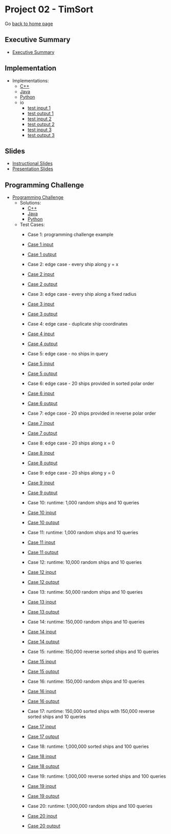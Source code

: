 Project 02 - TimSort
===============================

Go [back to home page](../../index.html)

<a name="overview"></a>Executive Summary
---------------------------------------

- [Executive Summary](./executiveSummary.pdf)

<a name="overview"></a>Implementation
---------------------------------------

- Implementations:
	- [C++](./implementation/timSort.cpp)
	- [Java](./implementation/timSort.java)
	- [Python](./implementation/timSort.py)
	- io
		- [test input 1](./implementation/io/sample.in.1)
		- [test output 1](./implementation/io/sample.out.1)
		- [test input 2](./implementation/io/sample.in.2)
		- [test output 2](./implementation/io/sample.out.2)
        - [test input 3](./implementation/io/sample.in.3)
		- [test output 3](./implementation/io/sample.out.3)

<a name="overview"></a>Slides
---------------------------------------

- [Instructional Slides](./slides/lecture_timSort.pptx)
- [Presentation Slides](./slides/presentation_timSort.pptx)


<a name="overview"></a>Programming Challenge
---------------------------------------

- [Programming Challenge](./programmingChallenge/problemStatement.pdf)
	- Solutions:
		- [C++](./programmingChallenge/solutions/pcSol_cpp.cpp)
		- [Java](./programmingChallenge/solutions/pcSol_java.java)
		- [Python](./programmingChallenge/solutions/pcSol_python.py)
	- Test Cases:
		- Case 1: programming challenge example
		- [Case 1 input](./programmingChallenge/io/test.in.1)
		- [Case 1 output](./programmingChallenge/io/test.out.1)
		- Case 2: edge case - every ship along y = x
        - [Case 2 input](./programmingChallenge/io/test.in.2)
		- [Case 2 output](./programmingChallenge/io/test.out.2)
		- Case 3: edge case - every ship along a fixed radius 
        - [Case 3 input](./programmingChallenge/io/test.in.3)
		- [Case 3 output](./programmingChallenge/io/test.out.3)
		- Case 4: edge case - duplicate ship coordinates
        - [Case 4 input](./programmingChallenge/io/test.in.4)
		- [Case 4 output](./programmingChallenge/io/test.out.4)
		- Case 5: edge case - no ships in query
        - [Case 5 input](./programmingChallenge/io/test.in.5)
		- [Case 5 output](./programmingChallenge/io/test.out.5)
		- Case 6: edge case - 20 ships provided in sorted polar order
        - [Case 6 input](./programmingChallenge/io/test.in.6)
		- [Case 6 output](./programmingChallenge/io/test.out.6)
		- Case 7: edge case - 20 ships provided in reverse polar order
        - [Case 7 input](./programmingChallenge/io/test.in.7)
		- [Case 7 output](./programmingChallenge/io/test.out.7)
		- Case 8: edge case - 20 ships along x = 0
        - [Case 8 input](./programmingChallenge/io/test.in.8)
		- [Case 8 output](./programmingChallenge/io/test.out.8)
		- Case 9: edge case - 20 ships along y = 0
        - [Case 9 input](./programmingChallenge/io/test.in.9)
		- [Case 9 output](./programmingChallenge/io/test.out.9)

		- Case 10: runtime: 1,000 random ships and 10 queries
        - [Case 10 input](./programmingChallenge/io/test.in.10)
		- [Case 10 output](./programmingChallenge/io/test.out.10)
		- Case 11: runtime: 1,000 random ships and 10 queries
        - [Case 11 input](./programmingChallenge/io/test.in.11)
		- [Case 11 output](./programmingChallenge/io/test.out.11)
		- Case 12: runtime: 10,000 random ships and 10 queries
        - [Case 12 input](./programmingChallenge/io/test.in.12)
		- [Case 12 output](./programmingChallenge/io/test.out.12)
		- Case 13: runtime: 50,000 random ships and 10 queries
        - [Case 13 input](./programmingChallenge/io/test.in.13)
		- [Case 13 output](./programmingChallenge/io/test.out.13)
		- Case 14: runtime: 150,000 random ships and 10 queries
        - [Case 14 input](./programmingChallenge/io/test.in.14)
		- [Case 14 output](./programmingChallenge/io/test.out.14)
		- Case 15: runtime: 150,000 reverse sorted ships and 10 queries
        - [Case 15 input](./programmingChallenge/io/test.in.15)
		- [Case 15 output](./programmingChallenge/io/test.out.15)
		- Case 16: runtime: 150,000 random ships and 10 queries
        - [Case 16 input](./programmingChallenge/io/test.in.16)
		- [Case 16 output](./programmingChallenge/io/test.out.16)
		- Case 17: runtime: 150,000 sorted ships with 150,000 reverse sorted ships and 10 queries
        - [Case 17 input](./programmingChallenge/io/test.in.17)
		- [Case 17 output](./programmingChallenge/io/test.out.17)
		- Case 18: runtime: 1,000,000 sorted ships and 100 queries
        - [Case 18 input](./programmingChallenge/io/test.in.18)
		- [Case 18 output](./programmingChallenge/io/test.out.18)
		- Case 19: runtime: 1,000,000 reverse sorted ships and 100 queries
        - [Case 19 input](./programmingChallenge/io/test.in.19)
		- [Case 19 output](./programmingChallenge/io/test.out.19)
		- Case 20: runtime: 1,000,000 random ships and 100 queries
        - [Case 20 input](./programmingChallenge/io/test.in.20)
		- [Case 20 output](./programmingChallenge/io/test.out.20)
	